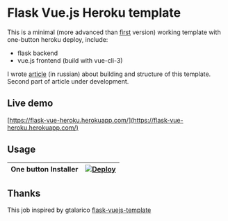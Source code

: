 # Flask Vue.js Heroku template

This is a minimal (more advanced than [first](https://github.com/swasher/flask-vue-heroku) version) working template
with one-button heroku deploy, include:

- flask backend
- vue.js frontend (build with vue-cli-3)

I wrote [article]() (in russian) about building and structure of this template.
Second part of article under development.

## Live demo

[https://flask-vue-heroku.herokuapp.com/](https://flask-vue-heroku.herokuapp.com/)

## Usage

|One button Installer | [![Deploy](https://www.herokucdn.com/deploy/button.svg)](https://heroku.com/deploy) |
|---------------------|-------------------------------------------------------------------------------------|

## Thanks

This job inspired by gtalarico [flask-vuejs-template](https://github.com/gtalarico/flask-vuejs-template)
